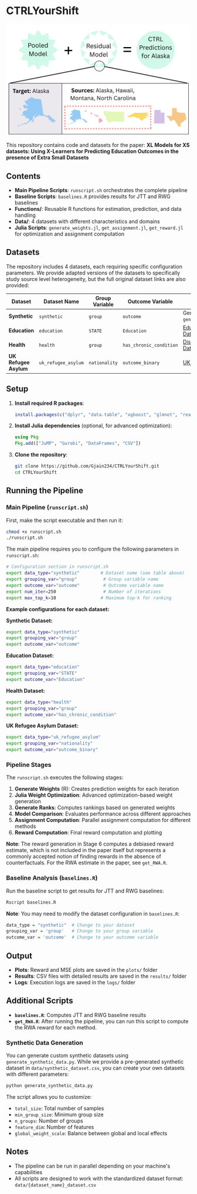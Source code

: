# CTRLYourShift

![CTRLYourShift](ctrl_pic.png)

This repository contains code and datasets for the paper: **XL Models for XS datasets: Using X-Learners for Predicting Education Outcomes in the presence of Extra Small Datasets**

## Contents

- **Main Pipeline Scripts**: `runscript.sh` orchestrates the complete pipeline
- **Baseline Scripts**: `baselines.R` provides results for JTT and RWG baselines
- **Functions/**: Reusable R functions for estimation, prediction, and data handling
- **Data/**: 4 datasets with different characteristics and domains
- **Julia Scripts**: `generate_weights.jl`, `get_assignment.jl`, `get_reward.jl` for optimization and assignment computation

## Datasets

The repository includes 4 datasets, each requiring specific configuration parameters. We provide adapted versions of the datasets to specifically study source level heterogeneity, but the full original dataset links are also provided:

| Dataset | Dataset Name | Group Variable | Outcome Variable | Data Source |
|---------|-------------|----------------|------------------|-------------|
| **Synthetic** | `synthetic` | `group` | `outcome` | Generated data from `generate_synthetic_data.py`|
| **Education** | `education` | `STATE` | `Education` | [Educational Outcomes Dataset](https://github.com/socialfoundations/folktables) |
| **Health** | `health` | `group` | `has_chronic_condition` |[Dissecting Bias Health Dataset](https://gitlab.com/labsysmed/dissecting-bias) |
| **UK Refugee Asylum** | `uk_refugee_asylum` | `nationality` | `outcome_binary` | [UK Refugee Asylum Dataset](https://www.gov.uk/government/statistical-data-sets/asylum-and-resettlement-datasets#asylum-applications-decisions-and-resettlement) |

## Setup

1. **Install required R packages**:
    ```R
    install.packages(c("dplyr", "data.table", "xgboost", "glmnet", "readr", "tidyr", "tidyverse", "parallel"))
    ```

2. **Install Julia dependencies** (optional, for advanced optimization):
    ```julia
    using Pkg
    Pkg.add(["JuMP", "Gurobi", "DataFrames", "CSV"])
    ```

3. **Clone the repository**:
    ```bash
    git clone https://github.com/Gjain234/CTRLYourShift.git
    cd CTRLYourShift
    ```

## Running the Pipeline

### Main Pipeline (`runscript.sh`)

First, make the script executable and then run it:

```bash
chmod +x runscript.sh
./runscript.sh
```

The main pipeline requires you to configure the following parameters in `runscript.sh`:

```bash
# Configuration section in runscript.sh
export data_type="synthetic"        # Dataset name (see table above)
export grouping_var="group"          # Group variable name
export outcome_var="outcome"         # Outcome variable name
export num_iter=250                  # Number of iterations
export max_top_k=10                 # Maximum top-k for ranking
```

**Example configurations for each dataset:**

**Synthetic Dataset:**
```bash
export data_type="synthetic"
export grouping_var="group"
export outcome_var="outcome"
```

**Education Dataset:**
```bash
export data_type="education"
export grouping_var="STATE"
export outcome_var="Education"
```

**Health Dataset:**
```bash
export data_type="health"
export grouping_var="group"
export outcome_var="has_chronic_condition"
```

**UK Refugee Asylum Dataset:**
```bash
export data_type="uk_refugee_asylum"
export grouping_var="nationality"
export outcome_var="outcome_binary"
```

### Pipeline Stages

The `runscript.sh` executes the following stages:

1. **Generate Weights** (R): Creates prediction weights for each iteration
2. **Julia Weight Optimization**: Advanced optimization-based weight generation
3. **Generate Ranks**: Computes rankings based on generated weights
4. **Model Comparison**: Evaluates performance across different approaches
5. **Assignment Computation**: Parallel assignment computation for different methods
6. **Reward Computation**: Final reward computation and plotting

**Note**: The reward generation in Stage 6 computes a debiased reward estimate, which is not included in the paper itself but represents a commonly accepted notion of finding rewards in the absence of counterfactuals. For the RWA estimate in the paper, see `get_RWA.R`.

### Baseline Analysis (`baselines.R`)

Run the baseline script to get results for JTT and RWG baselines:

```bash
Rscript baselines.R
```

**Note**: You may need to modify the dataset configuration in `baselines.R`:
```R
data_type = "synthetic"  # Change to your dataset
grouping_var = 'group'   # Change to your group variable
outcome_var = 'outcome'  # Change to your outcome variable
```

## Output

- **Plots**: Reward and MSE plots are saved in the `plots/` folder
- **Results**: CSV files with detailed results are saved in the `results/` folder
- **Logs**: Execution logs are saved in the `logs/` folder

## Additional Scripts

- **`baselines.R`**: Computes JTT and RWG baseline results
- **`get_RWA.R`**: After running the pipeline, you can run this script to compute the RWA reward for each method.

### Synthetic Data Generation

You can generate custom synthetic datasets using `generate_synthetic_data.py`. While we provide a pre-generated synthetic dataset in `data/synthetic_dataset.csv`, you can create your own datasets with different parameters:

```bash
python generate_synthetic_data.py
```

The script allows you to customize:
- `total_size`: Total number of samples
- `min_group_size`: Minimum group size
- `n_groups`: Number of groups
- `feature_dim`: Number of features
- `global_weight_scale`: Balance between global and local effects

## Notes

- The pipeline can be run in parallel depending on your machine's capabilities
- All scripts are designed to work with the standardized dataset format: `data/{dataset_name}_dataset.csv`
